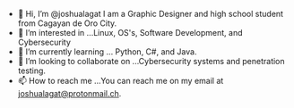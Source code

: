 - 👋 Hi, I’m @joshualagat I am a Graphic Designer and high school student from Cagayan de Oro City.
- 👀 I’m interested in ...Linux, OS's, Software Development, and Cybersecurity
- 🌱 I’m currently learning ... Python, C#, and Java.
- 💞️ I’m looking to collaborate on ...Cybersecurity systems and penetration testing.
- 📫 How to reach me ...You can reach me on my email at joshualagat@protonmail.ch.

<!---
joshualagat/joshualagat is a ✨ special ✨ repository because its `README.md` (this file) appears on your GitHub profile.
You can click the Preview link to take a look at your changes.
--->
